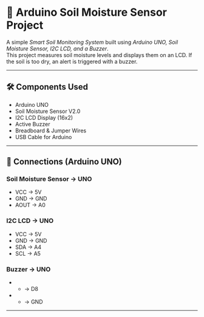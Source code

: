 # 🌱 Arduino Soil Moisture Sensor Project

A simple *Smart Soil Monitoring System* built using *Arduino UNO, Soil Moisture Sensor, I2C LCD, and a Buzzer*.  
This project measures soil moisture levels and displays them on an LCD. If the soil is too dry, an alert is triggered with a buzzer.

---

## 🛠 Components Used
- Arduino UNO  
- Soil Moisture Sensor V2.0  
- I2C LCD Display (16x2)  
- Active Buzzer  
- Breadboard & Jumper Wires  
- USB Cable for Arduino  

---

## 🔌 Connections (Arduino UNO)

### Soil Moisture Sensor → UNO
- VCC → 5V  
- GND → GND  
- AOUT → A0  

### I2C LCD → UNO
- VCC → 5V  
- GND → GND  
- SDA → A4  
- SCL → A5  

### Buzzer → UNO
- + → D8  
- - → GND  

---

